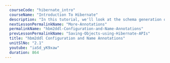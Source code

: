 ```yaml
---
  courseCode: "hibernate_intro"
  courseName: "Introduction To Hibernate"
  description: "In this tutorial, we'll look at the schema generation options in Hibernate. We'll also learn some annotations to change the default name generated by Hibernate for entities."
  nextLessonPermalinkName: "More-Annotations"
  permalinkName: "hbm2ddl-Configuration-and-Name-Annotations"
  prevLessonPermalinkName: "Saving-Objects-using-Hibernate-APIs"
  title: "hbm2ddl Configuration and Name Annotations"
  unitSlNo: "2.1"
  youtube: "iaSd_yK9xaw"
  duration: 864
---
```


